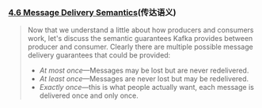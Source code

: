 ### [4.6 Message Delivery Semantics](https://kafka.apache.org/documentation/#semantics)(传达语义)

> Now that we understand a little about how producers and consumers work, let's discuss the semantic guarantees Kafka provides between producer and consumer. Clearly there are multiple possible message delivery guarantees that could be provided:
>
> - *At most once*—Messages may be lost but are never redelivered.
> - *At least once*—Messages are never lost but may be redelivered.
> - *Exactly once*—this is what people actually want, each message is delivered once and only once.